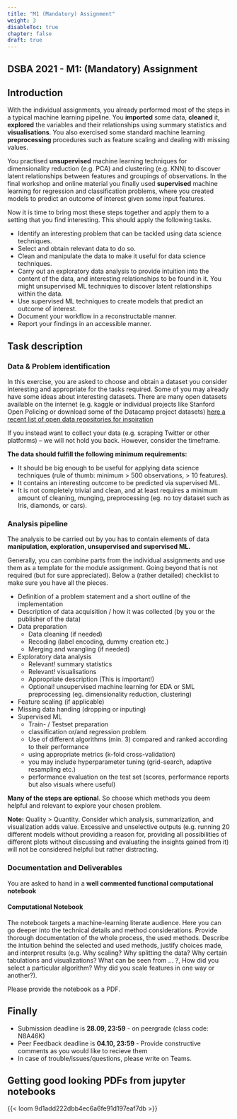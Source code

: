 ```yaml
---
title: "M1 (Mandatory) Assignment"
weight: 3
disableToc: true
chapter: false
draft: true
---
```


## DSBA 2021 - M1: (Mandatory) Assignment

## Introduction


With the individual assignments, you already performed most of the steps in a typical machine learning pipeline. You **imported** some data, **cleaned** it, **explored** the variables and their relationships using summary statistics and **visualisations**. You also exercised some standard machine learning **preprocessing** procedures such as feature scaling and dealing with missing values. 

You practised **unsupervised**  machine learning techniques for dimensionality reduction (e.g. PCA) and clustering (e.g. KNN) to discover latent relationships between features and groupings of observations. In the final workshop and online material you finally used **supervised** machine learning for regression and classification problems, where you created models to predict an outcome of interest given some input features. 

Now it is time to bring most these steps together and apply them to a setting that you find interesting. This should apply the following tasks. 

- Identify an interesting problem that can be tackled using data science techniques. 
- Select and obtain relevant data to do so. 
- Clean and manipulate the data to make it useful for data science techniques. 
- Carry out an exploratory data analysis to provide intuition into the content of the data, and interesting relationships to be found in it. You might unsupervised ML techniques to discover latent relationships within the data. 
- Use supervised ML techniques to create models that predict an outcome of interest. 
- Document your workflow in a reconstructable manner. 
- Report your findings in an accessible manner. 


## Task description

### Data & Problem identification


In this exercise, you are asked to choose and obtain a dataset you consider interesting and appropriate for the tasks required. Some of you may already have some ideas about interesting datasets. There are many open datasets available on the internet (e.g. kaggle or individual projects like Stanford Open Policing or download some of the Datacamp project datasets) [here a recent list of open data repositories for inspiration](https://towardsdatascience.com/top-sourcesfor-machine-learning-datasets-bb6d0dc3378b)

If you instead want to collect your data (e.g. scraping Twitter or other platforms) – we will not hold you back. However, consider the timeframe. 


**The data should fulfill the following minimum requirements:**


- It should be big enough to be useful for applying data science techniques (rule of thumb: minimum  > 500 observations, > 10 features). 
- It contains an interesting outcome to be predicted via supervised ML. 
- It is not completely trivial and clean, and at least requires a minimum amount of cleaning, munging, preprocessing (eg. no toy dataset such as Iris, diamonds, or cars).  

### Analysis pipeline

The analysis to be carried out by you has to contain elements of data **manipulation, exploration, unsupervised and supervised ML.** 

Generally, you can combine parts from the individual assignments and use them as a template for the module assignment. Going beyond that is not required (but for sure appreciated). Below a (rather detailed) checklist to make sure you have all the pieces.  
- Definition of a problem statement and a short outline of the implementation  
- Description of data acquisition / how it was collected (by you or the publisher of the data)
- Data preparation 
    - Data cleaning (if needed) 
    - Recoding (label encoding, dummy creation etc.) 
    - Merging and wrangling (if needed) 
- Exploratory data analysis  
    - Relevant! summary statistics  
    - Relevant! visualisations  
    - Appropriate description (This is important!)  
    - Optional! unsupervised machine learning for EDA or SML preprocessing (eg. dimensionality reduction, clustering)
- Feature scaling (if applicable)  
- Missing data handing (dropping or inputing) 
- Supervised ML  
    - Train- / Testset preparation  
    - classification or/and regression problem  
    - Use of different algorithms (min. 3) compared and ranked according to their performance  
    - using appropriate metrics (k-fold cross-validation)  
    - you may include hyperparameter tuning (grid-search, adaptive resampling etc.)  
    - performance evaluation on the test set (scores, performance reports but also visuals where useful) 

**Many of the steps are optional**. So choose which methods you deem helpful and relevant to explore your chosen problem. 


**Note:** Quality > Quantity. Consider which analysis, summarization, and visualization adds value. Excessive and unselective outputs (e.g. running 20 different models without providing a reason for, providing all possibilities of different plots without discussing and evaluating the insights gained from it) will not be considered helpful but rather distracting. 

### Documentation and Deliverables

You are asked to hand in a **well commented functional computational notebook**


#### Computational Notebook

The notebook targets a machine-learning literate audience. Here you can go deeper into the technical details and method considerations. Provide thorough documentation of the whole process, the used methods. Describe the intuition behind the selected and used methods, justify choices made, and interpret results (e.g. Why scaling? Why splitting the data? Why certain tabulations and visualizations? What can be seen from ... ?, How did you select a particular algorithm? Why did you scale features in one way or another?).  

Please provide the notebook as a PDF.


## Finally

-  Submission deadline is **28.09, 23:59** - on peergrade (class code: N8A46K)
-  Peer Feedback deadline is **04.10, 23:59** - Provide constructive comments as you would like to recieve them
-  In case of trouble/issues/questions, please write on Teams.


## Getting good looking PDFs from jupyter notebooks

{{< loom  9d1add222dbb4ec6a6fe91d197eaf7db >}}